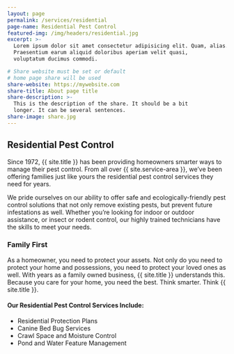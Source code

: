 ```yaml
---
layout: page
permalink: /services/residential
page-name: Residential Pest Control
featured-img: /img/headers/residential.jpg
excerpt: >-
  Lorem ipsum dolor sit amet consectetur adipisicing elit. Quam, alias.
  Praesentium earum aliquid doloribus aperiam velit quasi,
  voluptatum ducimus commodi.

# Share website must be set or default
# home page share will be used
share-website: https://mywebsite.com
share-title: About page title
share-description: >-
  This is the description of the share. It should be a bit
  longer. It can be several sentences.
share-image: share.jpg
---
```


## Residential Pest Control

Since 1972, {{ site.title }} has been providing homeowners smarter ways to manage their pest control. From all over {{ site.service-area }}, we’ve been offering families just like yours the residential pest control services they need for years.

We pride ourselves on our ability to offer safe and ecologically-friendly pest control solutions that not only remove existing pests, but prevent future infestations as well. Whether you’re looking for indoor or outdoor assistance, or insect or rodent control, our highly trained technicians have the skills to meet your needs.

### Family First
As a homeowner, you need to protect your assets. Not only do you need to protect your home and possessions, you need to protect your loved ones as well. With years as a family owned business, {{ site.title }} understands this. Because you care for your home, you need the best. Think smarter. Think {{ site.title }}.

#### Our Residential Pest Control Services Include:
- Residential Protection Plans
- Canine Bed Bug Services
- Crawl Space and Moisture Control
- Pond and Water Feature Management
